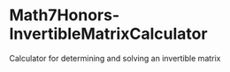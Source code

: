 # Math7Honors-InvertibleMatrixCalculator
Calculator for determining and solving an invertible matrix
